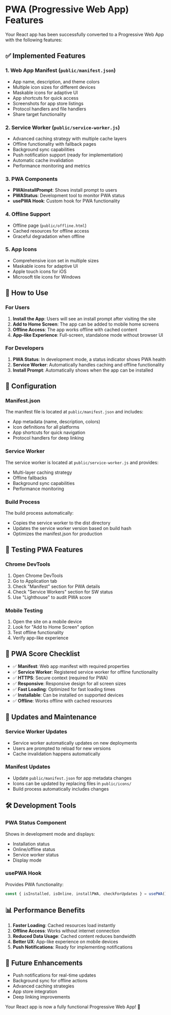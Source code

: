 # PWA (Progressive Web App) Features

Your React app has been successfully converted to a Progressive Web App with the following features:

## ✅ Implemented Features

### 1. **Web App Manifest** (`public/manifest.json`)
- App name, description, and theme colors
- Multiple icon sizes for different devices
- Maskable icons for adaptive UI
- App shortcuts for quick access
- Screenshots for app store listings
- Protocol handlers and file handlers
- Share target functionality

### 2. **Service Worker** (`public/service-worker.js`)
- Advanced caching strategy with multiple cache layers
- Offline functionality with fallback pages
- Background sync capabilities
- Push notification support (ready for implementation)
- Automatic cache invalidation
- Performance monitoring and metrics

### 3. **PWA Components**
- **PWAInstallPrompt**: Shows install prompt to users
- **PWAStatus**: Development tool to monitor PWA status
- **usePWA Hook**: Custom hook for PWA functionality

### 4. **Offline Support**
- Offline page (`public/offline.html`)
- Cached resources for offline access
- Graceful degradation when offline

### 5. **App Icons**
- Comprehensive icon set in multiple sizes
- Maskable icons for adaptive UI
- Apple touch icons for iOS
- Microsoft tile icons for Windows

## 🚀 How to Use

### For Users
1. **Install the App**: Users will see an install prompt after visiting the site
2. **Add to Home Screen**: The app can be added to mobile home screens
3. **Offline Access**: The app works offline with cached content
4. **App-like Experience**: Full-screen, standalone mode without browser UI

### For Developers
1. **PWA Status**: In development mode, a status indicator shows PWA health
2. **Service Worker**: Automatically handles caching and offline functionality
3. **Install Prompt**: Automatically shows when the app can be installed

## 🔧 Configuration

### Manifest.json
The manifest file is located at `public/manifest.json` and includes:
- App metadata (name, description, colors)
- Icon definitions for all platforms
- App shortcuts for quick navigation
- Protocol handlers for deep linking

### Service Worker
The service worker is located at `public/service-worker.js` and provides:
- Multi-layer caching strategy
- Offline fallbacks
- Background sync capabilities
- Performance monitoring

### Build Process
The build process automatically:
- Copies the service worker to the dist directory
- Updates the service worker version based on build hash
- Optimizes the manifest.json for production

## 📱 Testing PWA Features

### Chrome DevTools
1. Open Chrome DevTools
2. Go to Application tab
3. Check "Manifest" section for PWA details
4. Check "Service Workers" section for SW status
5. Use "Lighthouse" to audit PWA score

### Mobile Testing
1. Open the site on a mobile device
2. Look for "Add to Home Screen" option
3. Test offline functionality
4. Verify app-like experience

## 🎯 PWA Score Checklist

- ✅ **Manifest**: Web app manifest with required properties
- ✅ **Service Worker**: Registered service worker for offline functionality
- ✅ **HTTPS**: Secure context (required for PWA)
- ✅ **Responsive**: Responsive design for all screen sizes
- ✅ **Fast Loading**: Optimized for fast loading times
- ✅ **Installable**: Can be installed on supported devices
- ✅ **Offline**: Works offline with cached resources

## 🔄 Updates and Maintenance

### Service Worker Updates
- Service worker automatically updates on new deployments
- Users are prompted to reload for new versions
- Cache invalidation happens automatically

### Manifest Updates
- Update `public/manifest.json` for app metadata changes
- Icons can be updated by replacing files in `public/icons/`
- Build process automatically includes changes

## 🛠️ Development Tools

### PWA Status Component
Shows in development mode and displays:
- Installation status
- Online/offline status
- Service worker status
- Display mode

### usePWA Hook
Provides PWA functionality:
```typescript
const { isInstalled, isOnline, installPWA, checkForUpdates } = usePWA();
```

## 📊 Performance Benefits

1. **Faster Loading**: Cached resources load instantly
2. **Offline Access**: Works without internet connection
3. **Reduced Data Usage**: Cached content reduces bandwidth
4. **Better UX**: App-like experience on mobile devices
5. **Push Notifications**: Ready for implementing notifications

## 🔮 Future Enhancements

- Push notifications for real-time updates
- Background sync for offline actions
- Advanced caching strategies
- App store integration
- Deep linking improvements

Your React app is now a fully functional Progressive Web App! 🎉 